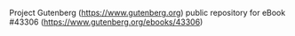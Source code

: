 Project Gutenberg (https://www.gutenberg.org) public repository for eBook #43306 (https://www.gutenberg.org/ebooks/43306)
